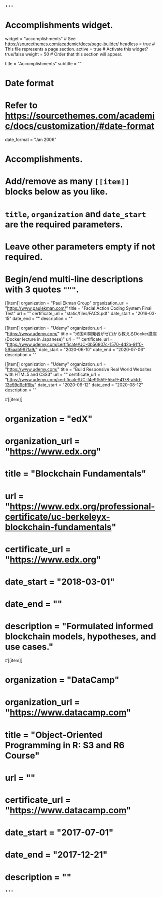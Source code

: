 +++
# Accomplishments widget.
widget = "accomplishments"  # See https://sourcethemes.com/academic/docs/page-builder/
headless = true  # This file represents a page section.
active = true  # Activate this widget? true/false
weight = 50  # Order that this section will appear.

title = "Accomplish&shy;ments"
subtitle = ""

# Date format
#   Refer to https://sourcethemes.com/academic/docs/customization/#date-format
date_format = "Jan 2006"

# Accomplishments.
#   Add/remove as many `[[item]]` blocks below as you like.
#   `title`, `organization` and `date_start` are the required parameters.
#   Leave other parameters empty if not required.
#   Begin/end multi-line descriptions with 3 quotes `"""`.
[[item]]
  organization = "Paul Ekman Group"
  organization_url = "https://www.paulekman.com/"
  title = "Facial Action Coding System Final Test"
  url = ""
  certificate_url = "static/files/FACS.pdf"
  date_start = "2016-03-15"
  date_end = ""
  description = ""

[[item]]
  organization = "Udemy"
  organization_url = "https://www.udemy.com/"
  title = "米国AI開発者がゼロから教えるDocker講座 (Docker lecture in Japanese)"
  url = ""
  certificate_url = "https://www.udemy.com/certificate/UC-0b56807c-1570-4d2a-91f0-595aab997fa9/"
  date_start = "2020-06-10"
  date_end = "2020-07-06"
  description = ""

[[item]]
  organization = "Udemy"
  organization_url = "https://www.udemy.com/"
  title = "Build Responsive Real World Websites with HTML5 and CSS3"
  url = ""
  certificate_url = "https://www.udemy.com/certificate/UC-f4e9f559-55c9-4178-a5fd-13e99d9cff9b/"
  date_start = "2020-06-12"
  date_end = "2020-08-12"
  description = ""

#[[item]]
#  organization = "edX"
#  organization_url = "https://www.edx.org"
#  title = "Blockchain Fundamentals"
#  url = "https://www.edx.org/professional-certificate/uc-berkeleyx-blockchain-fundamentals"
#  certificate_url = "https://www.edx.org"
#  date_start = "2018-03-01"
#  date_end = ""
#  description = "Formulated informed blockchain models, hypotheses, and use cases."
  
#[[item]]
#  organization = "DataCamp"
#  organization_url = "https://www.datacamp.com"
#  title = "Object-Oriented Programming in R: S3 and R6 Course"
#  url = ""
#  certificate_url = "https://www.datacamp.com"
#  date_start = "2017-07-01"
#  date_end = "2017-12-21"
#  description = ""

+++
